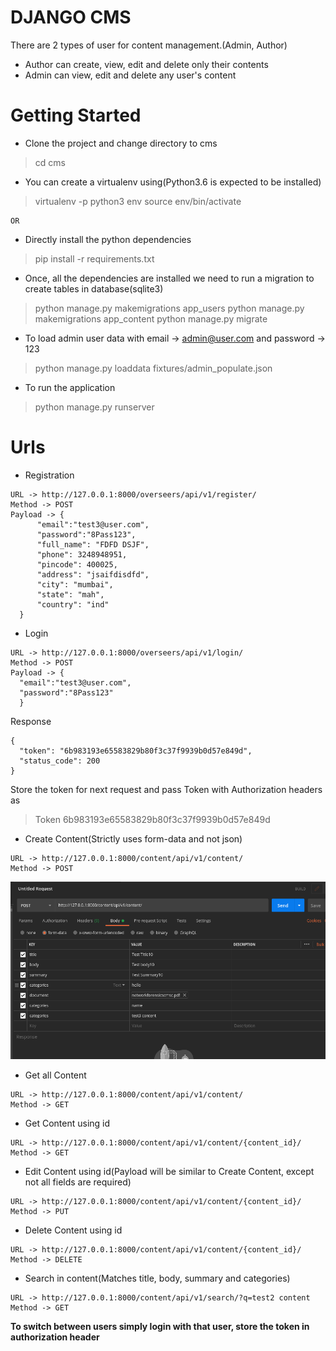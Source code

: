 # DJANGO CMS


There are 2 types of user for content management.(Admin, Author)

  - Author can create, view, edit and delete only their contents
  - Admin can view, edit and delete any user's content

# Getting Started

  - Clone the project and change directory to cms
  > cd cms

  - You can create a virtualenv using(Python3.6 is expected to be installed)
  > virtualenv -p python3 env
  > source env/bin/activate

    OR

  - Directly install the python dependencies
  > pip install -r requirements.txt

  - Once, all the dependencies are installed we need to run a migration to create tables in database(sqlite3)
  > python manage.py makemigrations app_users
  > python manage.py makemigrations app_content
  > python manage.py migrate

  - To load admin user data with email -> admin@user.com and password -> 123
  > python manage.py loaddata fixtures/admin_populate.json

  - To run the application
  > python manage.py runserver

# Urls
  - Registration
  ```
  URL -> http://127.0.0.1:8000/overseers/api/v1/register/
  Method -> POST
  Payload -> {
        "email":"test3@user.com",
        "password":"8Pass123",
        "full_name": "FDFD DSJF",
        "phone": 3248948951,
        "pincode": 400025,
        "address": "jsaifdisdfd",
        "city": "mumbai",
        "state": "mah",
        "country": "ind"
    }
  ```

  - Login
  ```
  URL -> http://127.0.0.1:8000/overseers/api/v1/login/
  Method -> POST
  Payload -> {
    "email":"test3@user.com",
    "password":"8Pass123"
    }
  ```
  Response
  ```
  {
    "token": "6b983193e65583829b80f3c37f9939b0d57e849d",
    "status_code": 200
  }
  ```
  Store the token for next request and pass Token with Authorization headers as
  > Token 6b983193e65583829b80f3c37f9939b0d57e849d

  - Create Content(Strictly uses form-data and not json)
  ```
  URL -> http://127.0.0.1:8000/content/api/v1/content/
  Method -> POST
  ```
  ![Screenshot](screenshot.png)

  - Get all Content
  ```
  URL -> http://127.0.0.1:8000/content/api/v1/content/
  Method -> GET
  ```

  - Get Content using id
  ```
  URL -> http://127.0.0.1:8000/content/api/v1/content/{content_id}/
  Method -> GET
  ```

  - Edit Content using id(Payload will be similar to Create Content, except not all fields are required)
  ```
  URL -> http://127.0.0.1:8000/content/api/v1/content/{content_id}/
  Method -> PUT
  ```

  - Delete Content using id
  ```
  URL -> http://127.0.0.1:8000/content/api/v1/content/{content_id}/
  Method -> DELETE
  ```

  - Search in content(Matches title, body, summary and categories)
  ```
  URL -> http://127.0.0.1:8000/content/api/v1/search/?q=test2 content
  Method -> GET
  ```
  **To switch between users simply login with that user, store the token in authorization header**
